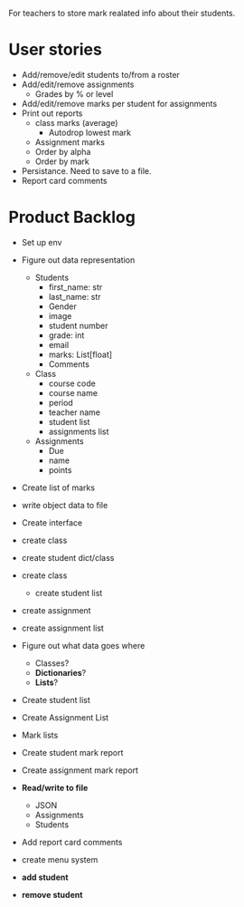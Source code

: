 For teachers to store mark realated info about their students.

# User stories
- Add/remove/edit students to/from a roster
- Add/edit/remove assignments
    - Grades by % or level
- Add/edit/remove marks per student for assignments
- Print out reports
    - class marks (average)
        - Autodrop lowest mark
    - Assignment marks
    - Order by alpha
    - Order by mark
- Persistance. Need to save to a file.
- Report card comments

# Product Backlog
- Set up env
- Figure out data representation
    - Students
        - first_name: str 
        - last_name: str
        - Gender
        - image
        - student number
        - grade: int
        - email
        - marks: List[float]
        - Comments
    - Class
        - course code
        - course name
        - period
        - teacher name
        - student list
        - assignments list
    - Assignments
        - Due
        - name
        - points
- Create list of marks
- write object data to file
- Create interface
- create class
- create student dict/class
- create class
    - create student list
- create assignment
- create assignment list


- Figure out what data goes where
  - Classes?
  - **Dictionaries**?
  - **Lists**?
- Create student list
- Create Assignment List
- Mark lists
- Create student mark report
- Create assignment mark report
- **Read/write to file**
  - JSON
  - Assignments
  - Students
- Add report card comments
- create menu system

- **add student**
- **remove student**

